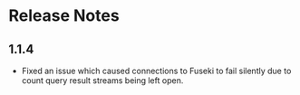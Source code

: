 # Release Notes

## 1.1.4
* Fixed an issue which caused connections to Fuseki to fail silently due to count query result streams being left open.